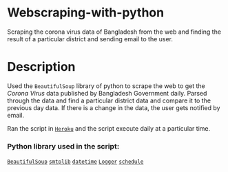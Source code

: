 # Webscraping-with-python

Scraping the corona virus data of Bangladesh from the web and finding the result of a particular district and sending email to the user.
# Description

Used the ``BeautifulSoup`` library of python to scrape the web to get the *Corona Virus* data published by Bangladesh Government daily. Parsed through the data and find a particular district data and compare it to the previous day data. If there is a change in the data, the user gets notified by email.

Ran the script in [``Heroku``](https://www.heroku.com/platform) and the script execute daily at a particular time.

### Python library used in the script:

[``BeautifulSoup``](https://www.crummy.com/software/BeautifulSoup/bs4/doc/)
[``smtplib``](https://docs.python.org/3/library/smtplib.html)
[``datetime``](https://docs.python.org/3/library/datetime.html)
[``Logger``](https://docs.python.org/3/library/logging.html)
[``schedule``](https://schedule.readthedocs.io/en/stable/)

